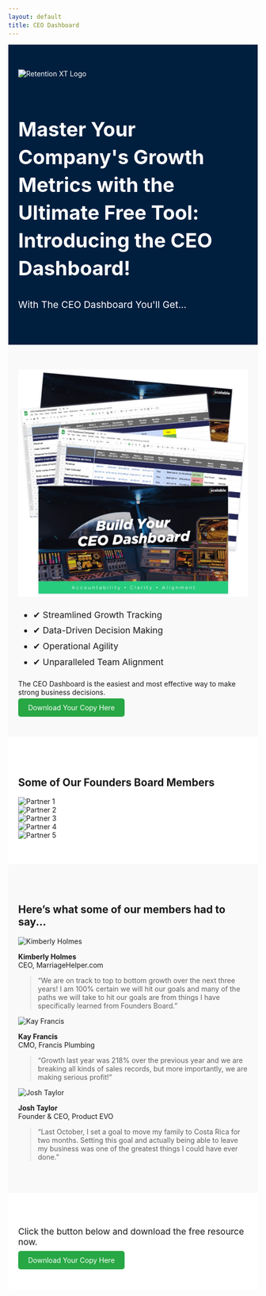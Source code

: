 ```yaml
---
layout: default
title: CEO Dashboard
---
```


<!-- Hero Section -->
<section class="hero-section" style="background-color: #001f3f; color: white; padding: 50px 20px;">
  <div class="container text-center">
    <img src="/assets/images/logo.png" alt="Retention XT Logo" style="max-width: 200px; margin-bottom: 20px;">
    <h1 style="font-size: 2.5rem; line-height: 1.4;">Master Your Company's Growth Metrics with the Ultimate Free Tool: Introducing the CEO Dashboard!</h1>
    <p style="margin-top: 20px; font-size: 1.2rem;">With The CEO Dashboard You'll Get...</p>
  </div>
</section>

<!-- Features Section -->
<section class="features-section" style="background-color: #f9f9f9; padding: 50px 20px;">
  <div class="container">
    <div class="row align-items-center">
      <div class="col-md-6">
        <img src="assets/img/ceo-dashboard.png" alt="CEO Dashboard" class="img-fluid">
      </div>
      <div class="col-md-6">
        <ul style="font-size: 1.1rem; line-height: 1.8;">
          <li>✔ Streamlined Growth Tracking</li>
          <li>✔ Data-Driven Decision Making</li>
          <li>✔ Operational Agility</li>
          <li>✔ Unparalleled Team Alignment</li>
        </ul>
        <p style="margin-top: 20px;">The CEO Dashboard is the easiest and most effective way to make strong business decisions.</p>
        <a href="/download" class="btn btn-primary" style="background-color: #28a745; color: white; padding: 10px 20px; text-decoration: none; border-radius: 5px;">Download Your Copy Here</a>
      </div>
    </div>
  </div>
</section>

<!-- Partners Section -->
<section class="partners-section" style="background-color: white; padding: 50px 20px;">
  <div class="container text-center">
    <h2>Some of Our Founders Board Members</h2>
    <div class="row">
      <div class="col-md-2"><img src="/assets/images/partner1.png" alt="Partner 1" class="img-fluid"></div>
      <div class="col-md-2"><img src="/assets/images/partner2.png" alt="Partner 2" class="img-fluid"></div>
      <div class="col-md-2"><img src="/assets/images/partner3.png" alt="Partner 3" class="img-fluid"></div>
      <div class="col-md-2"><img src="/assets/images/partner4.png" alt="Partner 4" class="img-fluid"></div>
      <div class="col-md-2"><img src="/assets/images/partner5.png" alt="Partner 5" class="img-fluid"></div>
    </div>
  </div>
</section>

<!-- Testimonials Section -->
<section class="testimonials-section" style="background-color: #f9f9f9; padding: 50px 20px;">
  <div class="container text-center">
    <h2>Here’s what some of our members had to say...</h2>
    <div class="row">
      <div class="col-md-4">
        <img src="/assets/images/testimonial1.jpg" alt="Kimberly Holmes" class="img-fluid rounded-circle">
        <p><strong>Kimberly Holmes</strong><br>CEO, MarriageHelper.com</p>
        <blockquote>“We are on track to top to bottom growth over the next three years! I am 100% certain we will hit our goals and many of the paths we will take to hit our goals are from things I have specifically learned from Founders Board.”</blockquote>
      </div>
      <div class="col-md-4">
        <img src="/assets/images/testimonial2.jpg" alt="Kay Francis" class="img-fluid rounded-circle">
        <p><strong>Kay Francis</strong><br>CMO, Francis Plumbing</p>
        <blockquote>“Growth last year was 218% over the previous year and we are breaking all kinds of sales records, but more importantly, we are making serious profit!”</blockquote>
      </div>
      <div class="col-md-4">
        <img src="/assets/images/testimonial3.jpg" alt="Josh Taylor" class="img-fluid rounded-circle">
        <p><strong>Josh Taylor</strong><br>Founder & CEO, Product EVO</p>
        <blockquote>“Last October, I set a goal to move my family to Costa Rica for two months. Setting this goal and actually being able to leave my business was one of the greatest things I could have ever done.”</blockquote>
      </div>
    </div>
  </div>
</section>

<!-- Call-to-Action Section -->
<section class="cta-section" style="background-color: white; padding: 50px 20px;">
  <div class="container text-center">
    <p style="font-size: 1.1rem;">Click the button below and download the free resource now.</p>
    <a href="/download" class="btn btn-primary" style="background-color: #28a745; color: white; padding: 10px 20px; text-decoration: none; border-radius: 5px;">Download Your Copy Here</a>
  </div>
</section>

